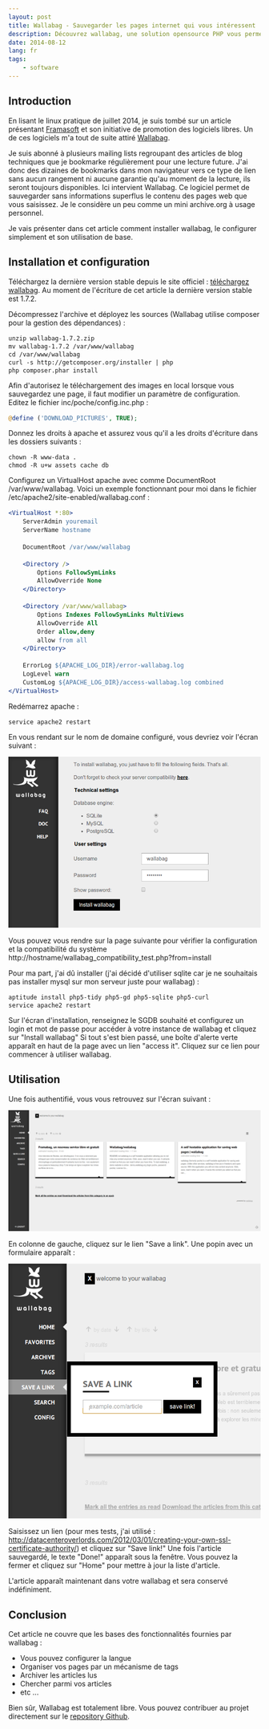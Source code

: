 ```yaml
---
layout: post
title: Wallabag - Sauvegarder les pages internet qui vous intéressent
description: Découvrez wallabag, une solution opensource PHP vous permettant de sauvegarder et conserver les pages internet
date: 2014-08-12
lang: fr
tags:
    - software
---
```


## Introduction

En lisant le linux pratique de juillet 2014, je suis tombé sur un article présentant [Framasoft](http://www.framasoft.net/) et son initiative de promotion des
logiciels libres. Un de ces logiciels m'a tout de suite attiré [Wallabag](https://www.wallabag.org/).

Je suis abonné à plusieurs mailing lists regroupant des articles de blog techniques que je bookmarke régulièrement pour une lecture future.
J'ai donc des dizaines de bookmarks dans mon navigateur vers ce type de lien sans aucun rangement ni aucune garantie qu'au moment de la lecture, ils
seront toujours disponibles. Ici intervient Wallabag. Ce logiciel permet de sauvegarder sans informations superflus le contenu des pages web que
vous saisissez. Je le considère un peu comme un mini archive.org à usage personnel.

Je vais présenter dans cet article comment installer wallabag, le configurer simplement et son utilisation de base.

## Installation et configuration

Téléchargez la dernière version stable depuis le site officiel : [téléchargez wallabag](https://www.wallabag.org/downloads/). Au moment de l'écriture de cet article
la dernière version stable est 1.7.2.

Décompressez l'archive et déployez les sources (Wallabag utilise composer pour la gestion des dépendances) :

```shell
unzip wallabag-1.7.2.zip
mv wallabag-1.7.2 /var/www/wallabag
cd /var/www/wallabag
curl -s http://getcomposer.org/installer | php
php composer.phar install
```

Afin d'autorisez le téléchargement des images en local lorsque vous sauvegardez une page, il faut modifier un paramètre de configuration. Editez le fichier
inc/poche/config.inc.php :

```php
@define ('DOWNLOAD_PICTURES', TRUE);
```

Donnez les droits à apache et assurez vous qu'il a les droits d'écriture dans les dossiers suivants :

```shell
chown -R www-data .
chmod -R u+w assets cache db
```

Configurez un VirtualHost apache avec comme DocumentRoot /var/www/wallabag. Voici un exemple fonctionnant pour moi dans le fichier /etc/apache2/site-enabled/wallabag.conf :

```apache
<VirtualHost *:80>
    ServerAdmin youremail
    ServerName hostname

    DocumentRoot /var/www/wallabag

    <Directory />
        Options FollowSymLinks
        AllowOverride None
    </Directory>

    <Directory /var/www/wallabag>
        Options Indexes FollowSymLinks MultiViews
        AllowOverride All
        Order allow,deny
        allow from all
    </Directory>

    ErrorLog ${APACHE_LOG_DIR}/error-wallabag.log
    LogLevel warn
    CustomLog ${APACHE_LOG_DIR}/access-wallabag.log combined
</VirtualHost>
```

Redémarrez apache :

```shell
service apache2 restart
```

En vous rendant sur le nom de domaine configuré, vous devriez voir l'écran suivant :

![](/assets/img/wallabag/install.png)

Vous pouvez vous rendre sur la page suivante pour vérifier la configuration et la compatibilité du système http://hostname/wallabag_compatibility_test.php?from=install

Pour ma part, j'ai dû installer (j'ai décidé d'utiliser sqlite car je ne souhaitais pas installer mysql sur mon serveur juste pour wallabag) :

```shell
aptitude install php5-tidy php5-gd php5-sqlite php5-curl
service apache2 restart
```

Sur l'écran d'installation, renseignez le SGDB souhaité et configurez un login et mot de passe pour accéder à votre instance de wallabag et cliquez sur "Install wallabag"
Si tout s'est bien passé, une boîte d'alerte verte apparaît en haut de la page avec un lien "access it". Cliquez sur ce lien pour commencer à utiliser wallabag.

## Utilisation

Une fois authentifié, vous vous retrouvez sur l'écran suivant :

![](/assets/img/wallabag/home.png)

En colonne de gauche, cliquez sur le lien "Save a link". Une popin avec un formulaire apparaît :

![](/assets/img/wallabag/save_link.png)

Saisissez un lien (pour mes tests, j'ai utilisé : http://datacenteroverlords.com/2012/03/01/creating-your-own-ssl-certificate-authority/) et cliquez sur "Save link!"
Une fois l'article sauvegardé, le texte "Done!" apparaît sous la fenêtre. Vous pouvez la fermer et cliquez sur "Home" pour mettre à jour la liste d'article.

L'article apparaît maintenant dans votre wallabag et sera conservé indéfiniment.

## Conclusion

Cet article ne couvre que les bases des fonctionnalités fournies par wallabag :

* Vous pouvez configurer la langue
* Organiser vos pages par un mécanisme de tags
* Archiver les articles lus
* Chercher parmi vos articles
* etc ...

Bien sûr, Wallabag est totalement libre. Vous pouvez contribuer au projet directement sur le [repository Github](https://github.com/wallabag/wallabag).
